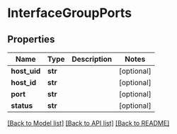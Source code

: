 # InterfaceGroupPorts

## Properties
Name | Type | Description | Notes
------------ | ------------- | ------------- | -------------
**host_uid** | **str** |  | [optional] 
**host_id** | **str** |  | [optional] 
**port** | **str** |  | [optional] 
**status** | **str** |  | [optional] 

[[Back to Model list]](../README.md#documentation-for-models) [[Back to API list]](../README.md#documentation-for-api-endpoints) [[Back to README]](../README.md)

